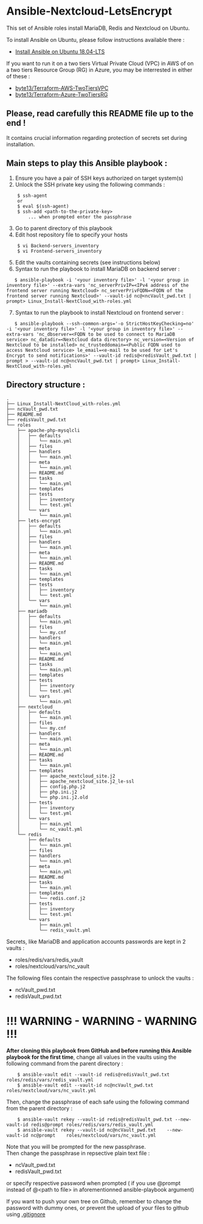 # Ansible-Nextcloud-LetsEncrypt
This set of Ansible roles install MariaDB, Redis and Nextcloud on Ubuntu.

To install Ansible on Ubuntu, please follow instructions available there :
* [Install Ansible on Ubuntu 18.04-LTS](https://linuxconfig.org/how-to-install-ansible-on-ubuntu-18-04-bionic-beaver-linux)

If you want to run it on a two tiers Virtual Private Cloud (VPC) in AWS of on a two tiers Resource Group (RG) in Azure, you may be interrested in either of these :
* [byte13/Terraform-AWS-TwoTiersVPC](https://github.com/byte13/Terraform-AWS-TwoTiersVPC)
* [byte13/Terraform-Azure-TwoTiersRG](https://github.com/byte13/Terraform-Azure-TwoTiersRG)

## Please, read carefully this README file up to the end !
It contains crucial information regarding protection of 
secrets set during installation.

## Main steps to play this Ansible playbook :
1. Ensure you have a pair of SSH keys authorized on target system(s)
2. Unlock the SSH private key using the following commands :
```
    $ ssh-agent
    or
    $ eval $(ssh-agent)
    $ ssh-add <path-to-the-private-key>
        ... when prompted enter the passphrase
```  
3. Go to parent directory of this playbook
4. Edit host repository file to specify your hosts
```
    $ vi Backend-servers_inventory
    $ vi Frontend-servers_inventory
``` 
5. Edit the vaults containing secrets (see instructions below)
6. Syntax to run the playbook to install MariaDB on backend server :
```
   $ ansible-playbook -i '<your inventory file>' -l '<your group in inventory file>' --extra-vars 'nc_serverPrivIP=<IPv4 address of the frontend server running Nextcloud> nc_serverPrivFQDN=<FQDN of the frontend server running Nextcloud>' --vault-id nc@<ncVault_pwd.txt | prompt> Linux_Install-NextCloud_with-roles.yml
```
7. Syntax to run the playbook to install Nextcloud on frontend server :
``` 
   $ ansible-playbook --ssh-common-args='-o StrictHostKeyChecking=no' -i '<your inventory file>' -l '<your group in inventory file>' --extra-vars 'nc_dbserver=<FQDN to be used to connect to MariaDB service> nc_datadir=<Nextcloud data directory> nc_version=<Version of Nextcloud to be installed> nc_trusteddomain=<Public FQDN used to access Nextcloud service> le_email=<e-mail to be used for Let's Encrypt to send notifications>' --vault-id redis@<redisVault_pwd.txt | prompt > --vault-id nc@<ncVault_pwd.txt | prompt> Linux_Install-NextCloud_with-roles.yml
```

## Directory structure :
```
.
├── Linux_Install-NextCloud_with-roles.yml
├── ncVault_pwd.txt
├── README.md
├── redisVault_pwd.txt
└── roles
    ├── apache-php-mysqlcli
    │   ├── defaults
    │   │   └── main.yml
    │   ├── files
    │   ├── handlers
    │   │   └── main.yml
    │   ├── meta
    │   │   └── main.yml
    │   ├── README.md
    │   ├── tasks
    │   │   └── main.yml
    │   ├── templates
    │   ├── tests
    │   │   ├── inventory
    │   │   └── test.yml
    │   └── vars
    │       └── main.yml
    ├── lets-encrypt
    │   ├── defaults
    │   │   └── main.yml
    │   ├── files
    │   ├── handlers
    │   │   └── main.yml
    │   ├── meta
    │   │   └── main.yml
    │   ├── README.md
    │   ├── tasks
    │   │   └── main.yml
    │   ├── templates
    │   ├── tests
    │   │   ├── inventory
    │   │   └── test.yml
    │   └── vars
    │       └── main.yml
    ├── mariadb
    │   ├── defaults
    │   │   └── main.yml
    │   ├── files
    │   │   └── my.cnf
    │   ├── handlers
    │   │   └── main.yml
    │   ├── meta
    │   │   └── main.yml
    │   ├── README.md
    │   ├── tasks
    │   │   └── main.yml
    │   ├── templates
    │   ├── tests
    │   │   ├── inventory
    │   │   └── test.yml
    │   └── vars
    │       └── main.yml
    ├── nextcloud
    │   ├── defaults
    │   │   └── main.yml
    │   ├── files
    │   │   └── my.cnf
    │   ├── handlers
    │   │   └── main.yml
    │   ├── meta
    │   │   └── main.yml
    │   ├── README.md
    │   ├── tasks
    │   │   └── main.yml
    │   ├── templates
    │   │   ├── apache_nextcloud_site.j2
    │   │   ├── apache_nextcloud_site.j2_le-ssl
    │   │   ├── config.php.j2
    │   │   ├── php.ini.j2
    │   │   └── php.ini.j2.old
    │   ├── tests
    │   │   ├── inventory
    │   │   └── test.yml
    │   └── vars
    │       ├── main.yml
    │       └── nc_vault.yml
    └── redis
        ├── defaults
        │   └── main.yml
        ├── files
        ├── handlers
        │   └── main.yml
        ├── meta
        │   └── main.yml
        ├── README.md
        ├── tasks
        │   └── main.yml
        ├── templates
        │   └── redis.conf.j2
        ├── tests
        │   ├── inventory
        │   └── test.yml
        └── vars
            ├── main.yml
            └── redis_vault.yml
```

Secrets, like MariaDB and application accounts passwords are kept in 2 vaults :

* roles/redis/vars/redis_vault
* roles/nextcloud/vars/nc_vault

The following files contain the respective passphrase to unlock the vaults :

* ncVault_pwd.txt
* redisVault_pwd.txt

# !!! WARNING - WARNING - WARNING !!!
**After cloning this playbook from GitHub and before running this Ansible playbook for the first time**, change all values in the vaults using the following command from the parent directory :
```
    $ ansible-vault edit --vault-id redis@redisVault_pwd.txt roles/redis/vars/redis_vault.yml
    $ ansible-vault edit --vault-id nc@ncVault_pwd.txt       roles/nextcloud/vars/nc_vault.yml
```
Then, change the passphrase of each safe using the following command from the parent directory :
```
    $ ansible-vault rekey --vault-id redis@redisVault_pwd.txt --new-vault-id redis@prompt roles/redis/vars/redis_vault.yml
    $ ansible-vault rekey --vault-id nc@ncVault_pwd.txt    --new-vault-id nc@prompt    roles/nextcloud/vars/nc_vault.yml
```
Note that you will be prompted for the new passphrase.\
Then change the passphrase in repsective plain text file :
* ncVault_pwd.txt
* redisVault_pwd.txt

or specify respective password when prompted ( if you use @prompt instead of @&lt;path to file&gt; in aforementionned  ansible-playbook argument)

If you want to push your own tree on Github, remember to change the password with dummy ones, or prevent the upload of your files to github using [.gitignore](https://help.github.com/en/articles/ignoring-files)
